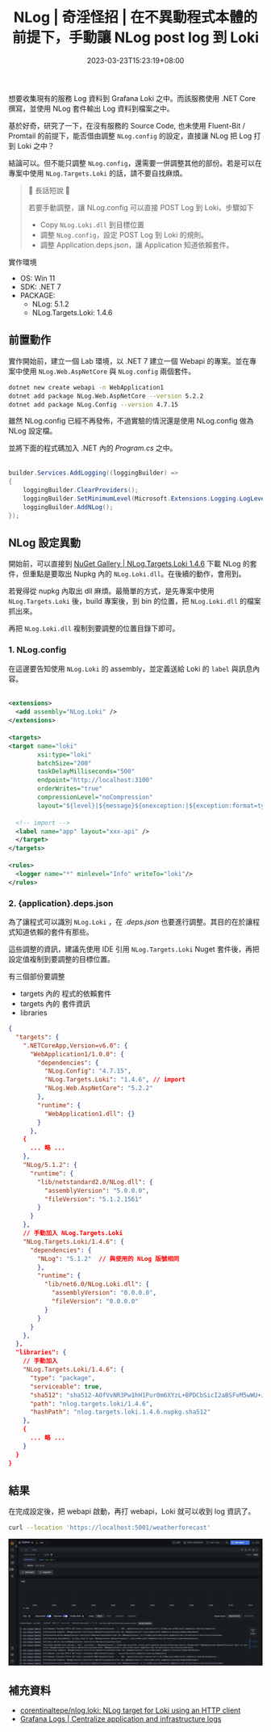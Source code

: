 ﻿---
title: NLog | 奇淫怪招 | 在不異動程式本體的前提下，手動讓 NLog post log 到 Loki
tags:
  - LOG
categories:
  - DevOps
  - Telemetry
keywords:
  - NLog
  - Loki
date: 2023-03-23T15:23:19+08:00
description: 在大多的情況下，服務都是把 Log 存到檔案之中，若是要收集 Log 資料，一是直接改寫程式的 Log 的方式，不然就是使用 agent 來收集 Log 資料。分享一個奇淫怪招，在不使用 agent 與調整程式主體的前提下，讓 NLog POST Log 到 Loki。
slug: manual-adjuest-nlog-post-to-loki
lastmod: 2023-06-28T10:10:47+08:00
---

想要收集現有的服務 Log 資料到 Grafana Loki 之中。而該服務使用 .NET Core 撰寫，並使用 NLog 套件輸出 Log 資料到檔案之中。

基於好奇，研究了一下，在沒有服務的 Source Code, 也未使用 Fluent-Bit / Promtail 的前提下，能否借由調整 `NLog.config` 的設定，直接讓 NLog 把 Log 打到 Loki 之中？

結論可以。但不能只調整 `NLog.config`，還需要一併調整其他的部份。若是可以在專案中使用 `NLog.Targets.Loki` 的話，請不要自找麻煩。

> 🔖 長話短說 🔖
>
> 若要手動調整，讓 NLog.config 可以直接 POST Log 到 Loki，步驟如下
>
> - Copy `NLog.Loki.dll` 到目標位置
> - 調整 `NLog.config`，設定 POST Log 到 Loki 的規則。
> - 調整 Application.deps.json，讓 Application 知道依賴套件。

<!--more-->

實作環境

- OS: Win 11
- SDK: .NET 7
- PACKAGE:
  - NLog: 5.1.2
  - NLog.Targets.Loki: 1.4.6

## 前置動作

實作開始前，建立一個 Lab 環境，以 .NET 7 建立一個 Webapi 的專案。並在專案中使用 `NLog.Web.AspNetCore` 與 `NLog.config` 兩個套件。

``` bash
dotnet new create webapi -n WebApplication1
dotnet add package NLog.Web.AspNetCore --version 5.2.2
dotnet add package NLog.Config --version 4.7.15
```

雖然 NLog.config 已經不再發佈，不過實驗的情況還是使用 NLog.config 做為 NLog 設定檔。

並將下面的程式碼加入 .NET 內的 _Program.cs_ 之中。

```C#
  
builder.Services.AddLogging((loggingBuilder) =>  
{  
    loggingBuilder.ClearProviders();  
    loggingBuilder.SetMinimumLevel(Microsoft.Extensions.Logging.LogLevel.Trace);  
    loggingBuilder.AddNLog();  
});
```

## NLog 設定異動

開始前，可以直接到 [NuGet Gallery | NLog.Targets.Loki 1.4.6](https://www.nuget.org/packages/NLog.Targets.Loki) 下載 NLog 的套件，但重點是要取出 Nupkg 內的 `NLog.Loki.dll`。在後續的動作，會用到。

若覺得從 nupkg 內取出 dll 麻煩。最簡單的方式，是先專案中使用 `NLog.Targets.Loki` 後，build 專案後，到 bin 的位置，把 `NLog.Loki.dll` 的檔案抓出來。

再把 `NLog.Loki.dll` 複制到要調整的位置目錄下即可。

### 1. NLog.config

在這邊要告知使用 `NLog.Loki` 的 assembly，並定義送給 Loki 的 `label` 與訊息內容。

``` xml

<extensions>
  <add assembly="NLog.Loki" />
</extensions>

<targets>
<target name="loki"
        xsi:type="loki"
        batchSize="200"
        taskDelayMilliseconds="500"
        endpoint="http://localhost:3100"
        orderWrites="true"
        compressionLevel="noCompression"
        layout="${level}|${message}${onexception:|${exception:format=type,message,method:maxInnerExceptionLevel=5:innerFormat=shortType,message,method}}|source=${logger}">

  <!-- import -->
  <label name="app" layout="xxx-api" />
  </target>
</targets>

<rules>
  <logger name="*" minlevel="Info" writeTo="loki"/>
</rules>
```

### 2. {application}.deps.json

為了讓程式可以識別 `NLog.Loki` ，在 _.deps.json_ 也要進行調整。其目的在於讓程式知道依賴的套件有那些。

這些調整的資訊，建議先使用 IDE 引用 `NLog.Targets.Loki` Nuget 套件後，再把設定值複制到要調整的目標位置。

有三個部份要調整

- targets 內的 程式的依賴套件
- targets 內的 套件資訊
- libraries

``` json
{
  "targets": {
    ".NETCoreApp,Version=v6.0": {
      "WebApplication1/1.0.0": {
        "dependencies": {
          "NLog.Config": "4.7.15",
          "NLog.Targets.Loki": "1.4.6", // import
          "NLog.Web.AspNetCore": "5.2.2"
        },
        "runtime": {
          "WebApplication1.dll": {}
        }
      },
    {
      ... 略 ...
    },
    "NLog/5.1.2": {
      "runtime": {
        "lib/netstandard2.0/NLog.dll": {
          "assemblyVersion": "5.0.0.0",
          "fileVersion": "5.1.2.1561"
        }
      }
    },
    // 手動加入 NLog.Targets.Loki
    "NLog.Targets.Loki/1.4.6": {
      "dependencies": {
        "NLog": "5.1.2"  // 與使用的 NLog 版號相同
        },
        "runtime": {
          "lib/net6.0/NLog.Loki.dll": {
            "assemblyVersion": "0.0.0.0",
            "fileVersion": "0.0.0.0"
          }
        }
      }
    },
  },
  "libraries": {
    // 手動加入
    "NLog.Targets.Loki/1.4.6": {
      "type": "package",
      "serviceable": true,
      "sha512": "sha512-AOfVvNR3Pw1hH1Pur0m6XYzL+BPDCbSicI2aBSFvM5wWU+JuvV9DqRZOAT5eExvTQGghdifV8TojYZn8JGcRBg==",
      "path": "nlog.targets.loki/1.4.6",
      "hashPath": "nlog.targets.loki.1.4.6.nupkg.sha512"
    },
    {
      ... 略 ...
    }
  }
}
```

## 結果

在完成設定後，把 webapi 啟動，再打 webapi，Loki 就可以收到 log 資訊了。

```bash
curl --location 'https://localhost:5001/weatherforecast'
```

![Loki Explore 畫面](images/loki-explore-label-app.png)

## 補充資料

- [corentinaltepe/nlog.loki: NLog target for Loki using an HTTP client](https://github.com/corentinaltepe/nlog.loki)
- [Grafana Logs | Centralize application and infrastructure logs](https://grafana.com/logs/)

